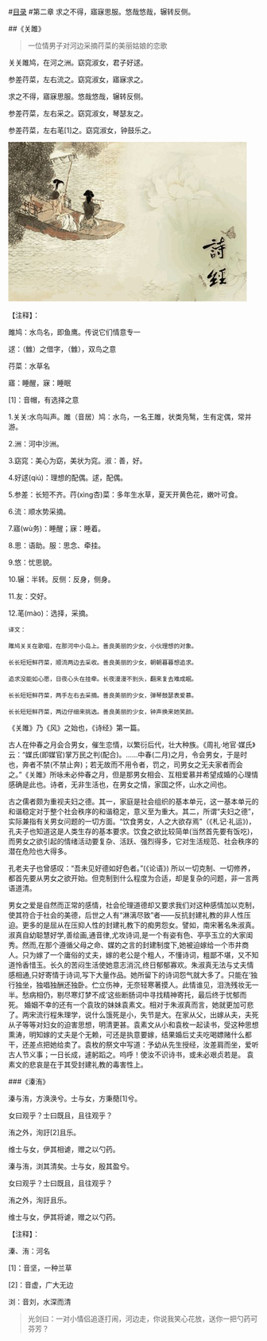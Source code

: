 #[目录](https://github.com/YouthSpace1912/Poem_Spring/blob/master/README.md)
#第二章 求之不得，寤寐思服。悠哉悠哉，辗转反侧。


##《关雎》

>一位情男子对河边采摘荇菜的美丽姑娘的恋歌


关关雎鸠，在河之洲。窈窕淑女，君子好逑。

参差荇菜，左右流之。窈窕淑女，寤寐求之。

求之不得，寤寐思服。悠哉悠哉，辗转反侧。

参差荇菜，左右采之。窈窕淑女，琴瑟友之。

参差荇菜，左右芼[1]之。窈窕淑女，钟鼓乐之。


<img src="https://github.com/YouthSpace1912/Poem_Spring/blob/master/images/%E5%85%B3%E5%85%B3%E9%9B%8E%E9%B8%A0%EF%BC%8C%E5%9C%A8%E6%B2%B3%E4%B9%8B%E6%B4%B2.jpeg">

【注释】：

雎鸠：水鸟名，即鱼鹰。传说它们情意专一

逑：（雔）之借字，（雔），双鸟之意

荇菜：水草名

寤：睡醒，寐：睡眠

[1]：音帽，有选择之意



1.关关:水鸟叫声。雎（音居）鸠：水鸟，一名王雎，状类凫鹥，生有定偶，常并游。

2.洲：河中沙洲。

3.窈窕：美心为窈，美状为窕。淑：善，好。

4.好逑(qiú)：理想的配偶。逑，配偶。

5.参差：长短不齐。荇(xìnɡ杏)菜：多年生水草，夏天开黄色花，嫩叶可食。

6.流：顺水势采摘。

7.寤(wù务)：睡醒；寐：睡着。

8.思：语助。服：思念、牵挂。

9.悠：忧思貌。

10.辗：半转。反侧：反身，侧身。

11.友：交好。

12.芼(mào)：选择，采摘。

```
译文：

雎鸠关关在歌唱，在那河中小岛上。善良美丽的少女，小伙理想的对象。

长长短短鲜荇菜，顺流两边去采收。善良美丽的少女，朝朝暮暮想追求。

追求没能如心愿，日夜心头在挂牵。长夜漫漫不到头，翻来复去难成眠。

长长短短鲜荇菜，两手左右去采摘。善良美丽的少女，弹琴鼓瑟表爱慕。

长长短短鲜荇菜，两边仔细来挑选。善良美丽的少女，钟声换来她笑颜。
```


《关雎》乃《风》之始也，《诗经》第一篇。

古人在仲春之月会合男女，催生恋情，以繁衍后代，壮大种族。《周礼·地官·媒氏》云：“媒氏(即媒官)掌万民之判(配合)。……中春(二月)之月，令会男女，于是时也，奔者不禁(不禁止奔)；若无故而不用令者，罚之，司男女之无夫家者而会之。”《关雎》所咏未必仲春之月，但是那男女相会、互相爱慕并希望成婚的心理情感确是此也。诗者，无非生活也，在男女之情，家国之怀，山水之间也。



古之儒者颇为重视夫妇之德。其一，家庭是社会组织的基本单元，这一基本单元的和谐稳定对于整个社会秩序的和谐稳定，意义至为重大。其二，所谓“夫妇之德”，实际兼指有关男女问题的一切方面。“饮食男女，人之大欲存焉”（《札记·礼运》)，孔夫子也知道这是人类生存的基本要求。饮食之欲比较简单(当然首先要有饭吃)，而男女之欲引起的情绪活动要复杂、活跃、强烈得多，它对生活规范、社会秩序的潜在危险也大得多。



孔老夫子也曾感叹：“吾未见好德如好色者。”(《论语》) 所以一切克制、一切修养，都首先要从男女之欲开始。但克制到什么程度为合适，却是复杂的问题，非一言两语道清。

男女之爱是自然而正常的感情，社会伦理道德却又要求我们对这种感情加以克制，使其符合于社会的美德，后世之人有“淋漓尽致”者——反抗封建礼教的非人性压迫。更多的是屈从在压抑人性的封建礼教下的痴男怨女。譬如，南宋著名朱淑真。淑真自幼聪慧好学,善绘画,通音律,尤攻诗词,是一个有姿有色、亭亭玉立的大家闺秀。然而,在那个遵循父母之命、媒妁之言的封建制度下,她被迫嫁给一个市井商人。只为嫁了一个庸俗的丈夫，嫁的老公是个粗人，不懂诗词，粗鄙不堪，又不知道怜香惜玉。长久的苦闷生活使她意志消沉,终日郁郁寡欢。朱淑真无法与丈夫情感相通,只好寄情于诗词,写下大量作品。她所留下的诗词怨气就大多了。只能在‘独行独坐，独唱独酬还独卧。伫立伤神，无奈轻寒著摸人。此情谁见，泪洗残妆无一半。愁病相仍，剔尽寒灯梦不成’这些断肠词中寻找精神寄托，最后终于忧郁而死。 婚姻不幸的还有一个袁玫的妹妹袁素文。相对于朱淑真而言，她就更加可悲了。两宋流行程朱理学，说什么饿死是小，失节是大。在家从父，出嫁从夫，夫死从子等等对妇女的迫害思想，明清更甚。袁素文从小和袁枚一起读书，受这种思想熏涛，明知嫁的丈夫是个无赖，可还是执意要嫁，结果婚后丈夫吃喝嫖赌什么都干，还差点把她给卖了。袁枚的祭文中写道：予幼从先生授经，汝差肩而坐，爱听古人节义事；一日长成，遽躬蹈之。呜呼！使汝不识诗书，或未必艰贞若是。 袁素文的悲哀是在于其受封建礼教的毒害性上。 








###《溱洧》

溱与洧，方涣涣兮。士与女，方秉蕑[1]兮。

女曰观乎？士曰既且，且往观乎？

洧之外，洵訏[2]且乐。

维士与女，伊其相谑，赠之以勺药。

溱与洧，浏其清矣。士与女，殷其盈兮。

女曰观乎？士曰既且，且往观乎？

洧之外，洵訏且乐。

维士与女，伊其将谑，赠之以勺药。

【注释】：

溱、洧：河名

[1]：音坚，一种兰草

[2]：音虚，广大无边

浏：音刘，水深而清

> 光剑曰：一对小情侣追逐打闹，河边走，你说我笑心花放，送你一把勺药可芬芳？




